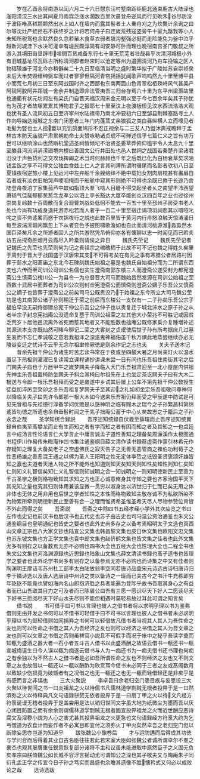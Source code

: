 <!-- { "loadSidebar": true } -->
　　岁在乙酉余将南游以闰六月二十六日憇东汪村墅南距钜鹿北通束鹿古大陆泽也滏阳漳洨三水出其间夏月雨霖泛涨水濶数百里次晨登舟逆风而行见晩禾谷尽防没于波臣唯髙秫颗颗然出水上如人在墙内而露其髻者土人乗舟刈之为炊爨计余询之曰尔等沈灶产蛙担石不获终岁之计将若何舟子曰连嵗荒残寇盗旁午十室九罄我等小人未知所税驾也余默然良久念若軰木食草衣弱者塡沟壑强必挺而走险能免为釜中泣乎越新河城洼下水决可灌幸有堤民颇淳简有司安静可卧而理也晩宿南宫圣门敬叔之所游入其境田亩垦辟市喧閧百货咸备东行七十里无荒芜者壮哉县乎次清河城极小外有旧城基址尽瓦砾古所称清河郡者赵宋时以沧定等州为邉圉清河乃舟车挽输之区人物辐辏雄于河北今亦稍僻矣二十九日至临清当明之盛时繁华拟于广陵姑苏自崇祯癸未后大半焚毁缙绅驱车而过者寥寥但隔河青帘摇摇犹闻歌声呜呜然九十里至博平县小而荒七月初三日至东阿战国时齐之西鄙也东南两面山色青翠松栢疎峙风气甚美产阿砚阿胶阿井距城一舍余井制造即非法管夷吾三归台存焉六十里为东平州梁灏故里也通衢有状元坊闾左有梁氏门自晋天福汉周宋金元明以至于今七百余年矣其子孙犹有为茂才者故塜累累其博物君子之报耶七十里至汶上夜渡板桥见汶水西流浩浩大观也犹有圣人流风初五日至济寜州水陆襟带乃南北冲要初六日至邹县荆棘塞路寻土人作向导始达城城之东南门闭塞者三年门内蓬蒿丈余狼狐之类白昼纵横人立而嚎见者毛髪为竪也土人拾蒌以充饥鹄面鸠形不忍正视余与二三犮人乃盥沐斋戒瞻拜于孟林古木防天庙貌严肃累朝勅命士夫赞咏勒诸贞珉不可殚述信乎七篇仁义之旨有功万世可以继响涂山也然断机堂述圣祠皆倾圮不治贤圣委草莽俯仰槛宇令人太息九十里至滕县河流涓涓潆廻境内榜曰善国文公行井田处也邑人世祠之战国若秦楚齐梁诸君汨没于声色货利之交攻伐捭阖之术当时何赫赫也千年之后既已化为白杨衰草矣求陌钱盂饭之享不可得文公独血食兹土仁人之言其利溥所谓附骥尾而名彰者欤初八日至夏镇夜宿逆旅小楼上见运河中左弁船千余艘络绎不絶中载妇女割肉扇枕甚有畵眉自若者或有淡衣旧帕哭声哽咽掩靣于船舱中窥其形则絶不可得也余既已倦于长途乃舍陆登舟夜泊丁家集菰芦中蚊如指顶大羣飞啮人目睫不得交起坐者乆之南望丰沛西望萧砀气佳哉郁郁葱葱念龙凖公以泗上亭长豁达大度卒能创炎汉四百年之业也过徐州崇岗复岭数十百周散而复合观曹刘战处低徊不能去一百五十里至邳州子房受书老人处也今尚有功成身退托游赤松若而人者乎一百二十里至宿迁谒项羽祠悲其以喑哑叱咤之资不务逺畧而惑于衣锦夜行之説也此数百里皆于黄河内行舟怒浪触天惊涛涌日每至波湍潆廻闲飘忽上下从者变色予披图啸歌澹如也自此而清河桃源淮淼淼然水国巨泽矣凡余之所游者固人之所共游然凭吊俯仰亦各有懐聊以志一时闻见而已若夫访五岳探奇胜烟月云霞尽入吟槖则请俟之异日
　　魏氏先茔记
　　魏氏先茔记者记魏氏之先茔也先茔则何为记之吾祖宗之魂魄栖于此故不可不记也魏之得姓久矣肇于周封于晋大于战国盛于汉唐宋其支不可得考矣在有元之季有寒腊公者居路村因葬于彭水之阳髙庙之东北今石碑刻魏氏始祖之墓是也魏氏自始祖分而为二所谓东西支也六传而至司训公司训公名儒也实生澄斋南郭东楼三人而澄斋公遂受封为都宪澄斋公生慎斋公槐川公一为县令一为总督晋大司马而魏始昌然发源在司训公始祖之茔西数十武居中而葬者为司训公次则封佥宪澄斋公而慎斋则澄斋公嫡子乐吾公又慎斋公之嫡子也皆葬于澄斋公之前矣司马公既贵没乃于始祖之东今所立大司马魏公茔坊是也其南郭公诸子孙则稍迁于茔之前后而东楼公一支仅有一二子孙矣乐吾公宗子福伯早没无嗣侍御赠总宪干仲公乐吾公之仲子也以贵复迁于城北泲水之原子孙之从者半宗子封总宪拙庵公没遗命复塟于司训公祖茔之左其他大小茔兆不可胜记或因贫乏荒岁卜居他邑流离外省死而塟其地者又不能胜数也拙庵公既修家乗介复踵増补述其源流本支亦既灿然可睹今聊记二茔之大畧刻之贞珉使后世子孙有所考据庶几过墓生哀而不忘仁孝诚敬之意若我祖泽之深逺鬼神福佑虽千秋万禩此地蒸尝继续亦必无陵谷变迁之忧诗不云乎无念尔祖聿修厥徳是则余作记之志也夫
　　关夫子送木记
　　昔余先祖干仲公为诸生时苦志读书常在于夜或至四皷大暑之月尚亲灯火以温水置足下热极则濯濯已复读常立课程诵抄讲课未尝一日有间也乐吾祖住南街其宅之后门闗夫子庙也于万厯甲午之嵗梦闗夫子降临入大门乐吾祖肃迎至一北小屋屋内供祖先神主乐吾祖置椅防坐闗夫子斜佥其椅曰尔祖先在上也坐定茶讫闗夫子曰有大木二根送与令郎一根乐吾祖拜而受之是嵗遂中乡试其后屡上公车不第先祖干仲公敎授生徒益加淬厉至癸卯之冬乐吾祖复梦闗夫子至其迎之礼如初坐定乐吾祖敬问尊神何以降临关夫子曰先许令郎那一根大木如今送来乐吾祖仍拜而受之甲辰遂中防试是可见先曾祖与先祖徳行淳备学问优赡是以感神明之临有赐木之瑞今之子孙繁昌科第绵逺皆功徳之所遗也余自垂髫时闻之于先子拙庵公蓄于中心乆矣故志之于籍后之子孙永念之哉
　　圣学知统合録説
　　吾序述知统録自伏羲至薛瑄而止吾序述知统翼録自伯夷至髙攀龙而止有生而知之者有学而知之者有困而知之者及其知之一也虞廷言中成汤言性论语言仁大学言止中庸言诚孟子道性善知之理备矣周濓溪作太极图通书程伊川作易传朱晦庵作四书集注通鉴纲目薛文清作读书録蔡虚斋作蒙引林希元作存疑知之理复大备矣老子之空虚佛氏之寂灭告子之无善无恶管商之襍伯功利荀子之性恶杨雄之善恶混王通之以佛为圣人王阳明之性无定体李贽之诋毁圣贤褒颂奸雄皆知之蠧也夫道者天地人物之所不能外也知道则知天矣知天则知性矣知性则知仁矣知仁则知义礼智信矣知仁义礼智信则知诚明之合一知诚明之一则知明徳新民止至善为千古圣学之极则格物致知其求知之方也正心诚意脩身其守知之要也齐家治国平天下其充知之量也究其归则体用兼该显微一贯穷以淑身达以济世归于仁而已矣无用之体非体也无体之用非用也后世之学者知性之本性而格物致知主敬存诚不为私欲所染不为物累所牵则明徳新民止至善有合一之理而惟贤希圣惟圣希天尽人尽物参赞位育皆不外此而得之矣
　　吾斋説
　　吾斋之中除四书五经孝经小学外其次应览之书曰左传也史记也前汉书也后汉书也五代史也苏子由古史也司马温公资治通鉴也朱文公通鉴纲目也皇明通纪也皆史之要者也此外史尚多存之以备考焉昭明太子文选也真西山文章正宗也八大家文钞也陆宣公文集也韩昌黎文集也皮日休文集也欧阳文忠文集也苏东坡文集也方正学文集也袁中郎文集也赵侪鹤文集也皆文集之佳者也此外文集尤多有则存之以备数焉无亦不必购也四书大全也五经大全也性理大全也二程全书也朱文公文集也河洛渊源録也近思録也陆象山文集也薛文清读书録也髙子遗书也皆理学之要者也此外论学书尚多有则存之以备参焉无亦不必购也而诗集之中又有佳者则陶渊明王摩诘韦苏州杜工部李太白陆放翁李空同若唐诗品彚宋元诗选古诗归唐诗归李于鳞诗选以及唐人选唐诗中州诗之类以备诗之一班而已夫古今之书汗牛充栋即穷年矻矻不能竟也譬如海内名山即抱济胜之具者能遍为登陟乎故书吾取其身心之有益者而已山吾取其目力之可及者而已陈眉公曰吾有三愿一愿识尽天下好人二愿读尽天下好书三愿阅尽天下好山水夫尽则不能但相遇时莫轻易放过耳此可谓之知言矣
　　借书説
　　书可借乎曰可书以言理也彼人之借书者将以求明乎理以书为鉴弗借则无由开发之书何可以不借书可轻借乎曰不可书以言理也彼人之借书者未必求明乎理以书为邮轻借则如同捐弃之书何可以轻借故凡借书者当视其人其人为吾性命之友也则可以性命之书借之其人为吾经济之友也则可以经济之书借之其人为吾文章之友也则可以文章之书借之否则虽稗官小説且不可假手而况于帐中之秘乎吾读字彚而知瓻为盛酒之器大者一石小者五斗古人借书以此盛酒酬之故语云借书一瓻还书一瓻宣城梅诞生曰今人误以瓻为痴遂云借书与人为一痴还书为一痴夫借书还书理也何痴之有余独以为不然古人之借书者是必如吾所谓性命之友也不则经济之友也又不则文章之友也故借以一瓻还以一瓻以酬酢为欣赏耳今借书未必同于三者之友或髙阁数月以致缺少伤损竟为破甑者有之况借之也无一瓻还之也无一瓻而轻借轻还是非痴乎是有感而言之非误也
　　三大火聚説
　　李卓吾曰余老归空门患目疾与妄思设三大火聚以待世间之书一曰炎祖龙之火以待儒书凡儒林道学剽贼无根者投畀于是一曰然湏弥之火以待释典凡文句语録骈赘无依者投畀于是一曰扇丁甲之火以待文凡经方符箓诞谩无稽者投畀于是盖尝用是法以销归世间文字虽大地为纸微尘为墨而吾以灰心闭目防置之而有余余则谓儒林道学剽贼无根者固宜投畀祖龙之火而近世酬应恶诗腐文及淫秽小説为人心之害尤甚其投畀祖龙之火更急也文句语録经方符箓大约为乞丐僧道为衣食计而妄作者不必寓目即宜付之须弥火丁甲火矣然卓吾之老归空门但以断除妄思亦岂遂为知道乎
　　跋张魏公小像巻后
　　才与运防遘而后得成其功徳与学问合而后得着其业自古名臣往往若此若宋室大臣如张魏公者诚所谓卓尔不羣之豪杰也观其屡膺重任鋭意恢复部分诸将不主和议虽未能进取中原然臣子之义固无负矣孝宗曰朕倚魏公如长城不容浮言摇动尤可谓知公之深也其子敬夫又与晦庵朱子同衍孔孟正学之传宜今日子孙之笃实而昌盛也余瞻其遗像不胜懐矜式又何必以成败论之哉
　　选诗选跋
